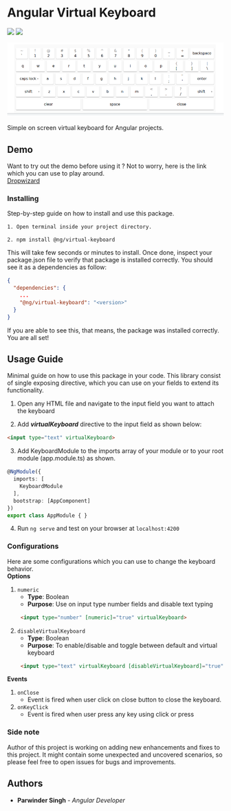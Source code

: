 # Angular Virtual Keyboard
![](https://img.shields.io/badge/build-passing-green)
![](https://img.shields.io/badge/dependencies-upto%20date-yellowgreen)

![](https://raw.githubusercontent.com/parwinder-singh/virtual-keyboard/master/projects/virtual-keyboard-demo/src/assets/keyboard.png "Virtual Keyboard")
<br><br>Simple on screen virtual keyboard for Angular projects.

## Demo

Want to try out the demo before using it ? Not to worry, here is the link which you can use to play around.
<br>
[Dropwizard](http://www.google.com)

### Installing

Step-by-step guide on how to install and use this package.

```text
1. Open terminal inside your project directory.
```
```text
2. npm install @ng/virtual-keyboard
```

This will take few seconds or minutes to install. Once done, inspect your package.json file to verify that package is installed
correctly. You should see it as a dependencies as follow:
```json
{
  "dependencies": {
    ...
    "@ng/virtual-keyboard": "<version>"
  }
}
```
If you are able to see this, that means, the package was installed correctly. You are all set!

## Usage Guide

Minimal guide on how to use this package in your code. This library consist of single exposing
directive, which you can use on your fields to extend its functionality.

1. Open any HTML file and navigate to the input field you want to attach the keyboard

2. Add _**virtualKeyboard**_ directive to the input field as shown below:
```html
<input type="text" virtualKeyboard>
```
3. Add KeyboardModule to the imports array of your module or to your root module (app.module.ts) as shown.
```typescript
@NgModule({
  imports: [
    KeyboardModule
  ],
  bootstrap: [AppComponent]
})
export class AppModule { }
```
4. Run `ng serve` and test on your browser at `localhost:4200`

### Configurations

Here are some configurations which you can use to change the keyboard behavior.<br>
**Options**
1. `numeric`
   * **Type**: Boolean
   * **Purpose**: Use on input type number fields and disable text typing
    ```html
     <input type="number" [numeric]="true" virtualKeyboard>
   ```
2. `disableVirtualKeyboard`
   * **Type**: Boolean
   * **Purpose**: To enable/disable and toggle between default and virtual keyboard
    ```html
     <input type="text" virtualKeyboard [disableVirtualKeyboard]="true">
   ```

**Events**
1. `onClose`
   * Event is fired when user click on close button to close the keyboard.
2. `onKeyClick`
   * Event is fired when user press any key using click or press
   
### Side note

Author of this project is working on adding new enhancements and fixes to this project. It might contain some unexpected and
uncovered scenarios, so please feel free to open issues for bugs and improvements.


## Authors
* **Parwinder Singh** - *Angular Developer*

